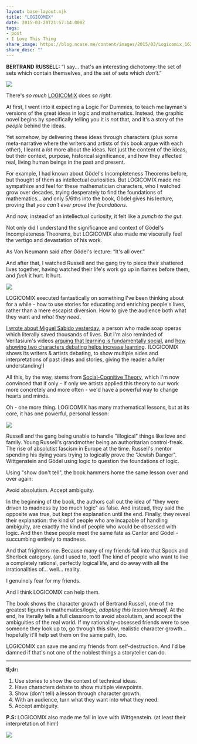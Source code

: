 ```yaml
---
layout: base-layout.njk
title: "LOGICOMIX"
date: 2015-03-20T21:57:14.000Z
tags:
- post
- I Love This Thing
share_image: https://blog.ncase.me/content/images/2015/03/Logicomix_162-163-1.jpg
share_desc: ""
---
```


**BERTRAND RUSSELL:** “I say... that's an interesting dichotomy: the set of sets which contain themselves, and the set of sets which _don't_.”

![](/content/images/2015/03/Logicomix_162-163.jpg)

There's _so much_ [LOGICOMIX](http://www.amazon.com/Logicomix-An-Epic-Search-Truth/dp/1596914521) does _so right_.

At first, I went into it expecting a Logic For Dummies, to teach me layman's versions of the great ideas in logic and mathematics. Instead, the graphic novel begins by specifically telling you it is _not_ that, and it's a story of the _people_ behind the ideas.

Yet somehow, by delivering these ideas through characters (plus some meta-narrative where the writers and artists of this book argue with each other), I learnt a _lot_ more about the ideas. Not just the content of the ideas, but their context, purpose, historical significance, and how they affected real, living human beings in the past and present.

For example, I had known about Gödel's Incompleteness Theorems before, but thought of them as intellectual curiosities. But LOGICOMIX made me sympathize and feel for these mathematician characters, who I watched grow over decades, trying desperately to find the foundations of mathematics... and only 5/6ths into the book, Gödel gives his lecture, proving that _you can't ever prove the foundations._

And now, instead of an intellectual curiosity, it felt like a _punch to the gut_.

Not only did I understand the significance and context of Gödel's Incompleteness Theorems, but LOGICOMIX also made me viscerally feel the vertigo and devastation of his work.

As Von Neumann said after Gödel's lecture: “It's all over.”

And after that, I watched Russell and the gang try to piece their shattered lives together, having watched their life's work go up in flames before them, and _fuck_ it hurt. It hurt.

![](/content/images/2015/03/finite.jpg)

LOGICOMIX executed fantastically on something I've been thinking about for a while - how to use stories for educating and enriching people's lives, rather than a mere escapist diversion. How to give the audience both what they want and _what they need_.

[I wrote about Miguel Sabido yesterday](http://blog.ncase.me/miguel-sabido/), a person who made soap operas which literally saved thousands of lives. But I'm also reminded of Veritasium's videos [arguing that learning is fundamentally social](https://www.youtube.com/watch?v=GEmuEWjHr5c), and [how showing two characters debating helps increase learning](https://www.youtube.com/watch?v=eVtCO84MDj8). (LOGICOMIX shows its writers & artists debating, to show multiple sides and interpretations of past ideas and stories, giving the reader a fuller understanding!)

All this, by the way, stems from [Social-Cognitive Theory](https://en.wikipedia.org/wiki/Social_cognitive_theory), which I'm now convinced that if only - if only we artists applied this theory to our work more concretely and more often - we'd have a powerful way to change hearts and minds.

Oh - one more thing. LOGICOMIX has many mathematical lessons, but at its core, it has one powerful, personal lesson:

![](/content/images/2015/03/absolute.jpg)

Russell and the gang being unable to handle "illogical" things like love and family. Young Russell's grandmother being an authoritarian control-freak. The rise of absolutist fascism in Europe at the time. Russell's mentor spending his dying years trying to logically prove the "Jewish Danger". Wittgenstein and Gödel using logic to question the foundations of logic.

Using "show don't tell", the book hammers home the same lesson over and over again:

Avoid absolutism. Accept ambiguity.

In the beginning of the book, the authors call out the idea of "they were driven to madness by too much logic" as false. And instead, they said the opposite was true, but kept the explanation until the end. Finally, they reveal their explanation: the kind of people who are incapable of handling ambiguity, are exactly the kind of people who would be obsessed with logic. And then these people meet the same fate as Cantor and Gödel - succumbing entirely to madness.

And that frightens me. Because many of my friends fall into that Spock and Sherlock category. (and I used to, too!) The kind of people who want to live a completely rational, perfectly logical life, and do away with all the irrationalities of... well... reality.

I genuinely fear for my friends.

And I think LOGICOMIX can help them.

The book shows the character growth of Bertrand Russell, one of the greatest figures in mathematics/logic, _adopting this lesson himself_. At the end, he literally tells a full classroom to avoid absolutism, and accept the ambiguities of the real world. If my rationality-obsessed friends were to see someone they look up to, go through this slow, realistic character growth... hopefully it'll help set them on the same path, too.

LOGICOMIX can save me and my friends from self-destruction. And I'd be damned if that's not one of the noblest things a storyteller can do.

* * *

**tl;dr:**

1.  Use stories to show the context of technical ideas.
2.  Have characters debate to show multiple viewpoints.
3.  Show (don't tell) a lesson through character growth.
4.  With an audience, turn what they want into what they need.
5.  Accept ambiguity.

**P.S:** LOGICOMIX also made me fall in love with Wittgenstein. (at least their interpretation of him!)

![](/content/images/2015/03/bb36bad6f9693252b74a4ac0e01a1f20--1-.jpg)